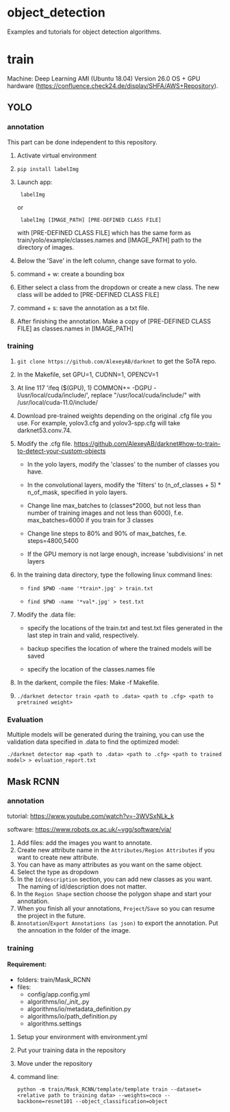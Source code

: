 # object_detection
Examples and tutorials for object detection algorithms.

# train

Machine: Deep Learning AMI (Ubuntu 18.04) Version 26.0 OS + GPU hardware (https://confluence.check24.de/display/SHFA/AWS+Repository). 

## YOLO

### annotation

This part can be done independent to this repository.

1. Activate virtual environment
2. `pip install labelImg`
3. Launch app:

        labelImg
    or
        
        labelImg [IMAGE_PATH] [PRE-DEFINED CLASS FILE]

    with [PRE-DEFINED CLASS FILE] which has the same form as train/yolo/example/classes.names and [IMAGE_PATH] path to the directory of images.

4. Below the 'Save' in the left column, change save format to yolo.
5. command + w: create a bounding box
6. Either select a class from the dropdown or create a new class. The new class will be added to [PRE-DEFINED CLASS FILE]
7. command + s: save the annotation as a txt file.
8. After finishing the annotation. Make a copy of [PRE-DEFINED CLASS FILE] as classes.names in [IMAGE_PATH]

### training

1. `git clone https://github.com/AlexeyAB/darknet` to get the SoTA repo.

2. In the Makefile, set GPU=1, CUDNN=1, OPENCV=1

3. At line 117 'ifeq ($(GPU), 1) COMMON+= -DGPU -I/usr/local/cuda/include/', replace "/usr/local/cuda/include/" with /usr/local/cuda-11.0/include/

4. Download pre-trained weights depending on the original .cfg file you use. For example, yolov3.cfg and yolov3-spp.cfg will take darknet53.conv.74.

5. Modify the .cfg file. https://github.com/AlexeyAB/darknet#how-to-train-to-detect-your-custom-objects

    - In the yolo layers, modify the 'classes' to the number of classes you have.
    
    - In the convolutional layers, modify the 'filters' to (n_of_classes + 5) * n_of_mask, specified in yolo layers.
    
    - Change line max_batches to (classes*2000, but not less than number of training images and not less than 6000), f.e. max_batches=6000 if you train for 3 classes
    
    - Change line steps to 80% and 90% of max_batches, f.e. steps=4800,5400
    
    - If the GPU memory is not large enough, increase 'subdivisions' in net layers

6. In the training data directory, type the following linux command lines:
    
    - `find $PWD -name '*train*.jpg' > train.txt`
    
    - `find $PWD -name '*val*.jpg' > test.txt`

7. Modify the .data file: 
    
    - specify the locations of the train.txt and test.txt files generated in the last step in train and valid, respectively.
    
    - backup specifies the location of where the trained models will be saved
    
    - specify the location of the classes.names file

8. In the darkent, compile the files: Make -f Makefile.

9. `./darknet detector train <path to .data> <path to .cfg> <path to pretrained weight>`

### Evaluation

Multiple models will be generated during the training, you can use the validation data specified in .data to find the optimized model:

`./darknet detector map <path to .data> <path to .cfg> <path to trained model> > evluation_report.txt`

## Mask RCNN

### annotation

tutorial: https://www.youtube.com/watch?v=-3WVSxNLk_k

software:
    https://www.robots.ox.ac.uk/~vgg/software/via/

1. Add files: add the images you want to annotate.
2. Create new attribute name in the `Attributes/Region Attributes` if you want to create new attribute.
3. You can have as many attributes as you want on the same object.
3. Select the type as dropdown
4. In the `Id/description` section, you can add new classes as you want. The naming of id/description does not matter.
5. In the `Region Shape` section choose the polygon shape and start your annotation.
6. When you finish all your annotations, `Project`/`Save` so you can resume the project in the future.
7. `Annotation`/`Export Annotations (as json)` to export the annotation. Put the annoation in the folder of the image.


### training


#### Requirement:

- folders:
    train/Mask_RCNN
- files:
    -  config/app.config.yml
    -  algorithms/io/\__init\__.py
    -  algorithms/io/metadata_definition.py
    -  algorithms/io/path_definition.py
    -  algorithms.settings
    
1. Setup your environment with environment.yml    
2. Put your training data in the repository
3. Move under the repository 
4. command line:
       
       python -m train/Mask_RCNN/template/template train --dataset=<relative path to training data> --weights=coco --backbone=resnet101 --object_classification=object
